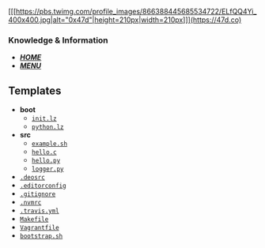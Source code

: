 [[[https://pbs.twimg.com/profile_images/866388445685534722/ELfQQ4Yi_400x400.jpg|alt="0x47d"|height=210px|width=210px]]](https://47d.co)

### Knowledge & Information
* __*[HOME](https://github.com/libdeos/libdeos/wiki/Menu)*__
* __*[MENU](https://github.com/libdeos/libdeos/wiki/Menu)*__

## Templates
* __boot__
  - [`init.lz`](https://github.com/libdeos/libdeos/wiki/Δ:boot:init)
  - [`python.lz`](https://github.com/libdeos/libdeos/wiki/Δ:boot:python)
* __src__
  - [`example.sh`](https://github.com/DeSantisInc/DeOS/wiki/Δ:src:example)
  - [`hello.c`](https://github.com/DeSantisInc/DeOS/wiki/Δ:src:hello:c)
  - [`hello.py`](https://github.com/DeSantisInc/DeOS/wiki/Δ:src:hello:py)
  - [`logger.py`](https://github.com/DeSantisInc/DeOS/wiki/Δ:src:logger)
* [`.deosrc`](https://github.com/DeSantisInc/DeOS/wiki/Δ:.deosrc)
* [`.editorconfig`](https://github.com/DeSantisInc/DeOS/wiki/Δ:.editorconfig)
* [`.gitignore`](https://github.com/DeSantisInc/DeOS/wiki/Δ:.gitignore)
* [`.nvmrc`](https://github.com/DeSantisInc/DeOS/wiki/Δ:.nvmrc)
* [`.travis.yml`](https://github.com/DeSantisInc/DeOS/wiki/Δ:.travis)
* [`Makefile`](https://github.com/DeSantisInc/DeOS/wiki/Δ:makefile)
* [`Vagrantfile`](https://github.com/DeSantisInc/DeOS/wiki/Δ:vagrantfile)
* [`bootstrap.sh`](https://github.com/DeSantisInc/DeOS/wiki/Δ:bootstrap)